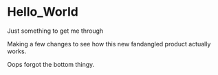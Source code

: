 # Hello_World
Just something to get me through

Making a few changes to see how this new fandangled product actually works.

Oops forgot the bottom thingy.
